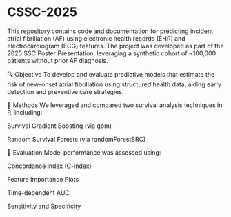 # CSSC-2025

This repository contains code and documentation for predicting incident atrial fibrillation (AF) using electronic health records (EHR) and electrocardiogram (ECG) features. The project was developed as part of the 2025 SSC Poster Presentation, leveraging a synthetic cohort of ~100,000 patients without prior AF diagnosis.

🔍 Objective
To develop and evaluate predictive models that estimate the risk of new-onset atrial fibrillation using structured health data, aiding early detection and preventive care strategies.

🧠 Methods
We leveraged and compared two survival analysis techniques in R, including:

Survival Gradient Boosting (via gbm)

Random Survival Forests (via randomForestSRC)

🧪 Evaluation
Model performance was assessed using:

Concordance index (C-index)

Feature Importance Plots

Time-dependent AUC

Sensitivity and Specificity
